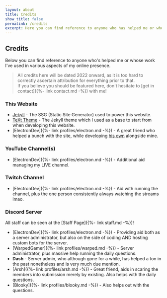 ```yaml
---
layout: about
title: Credits
show_title: false
permalink: /credits
excerpt: Here you can find reference to anyone who has helped me or whose work I've used in various aspects of my online presence.
---
```


## Credits

Below you can find reference to anyone who's helped me or whose work I've used in various aspects of my online presence.

> All credits here will be dated 2022 onward, as it is too hard to correctly ascertain attribution for everything prior to that.  
> If you believe you should be featured here, don't hesitate to [get in contact]({%- link contact.md -%}) with me!

### This Website
- [Jekyll](http://jekyllrb.com/) - The SSG (Static Site Generator) used to power this website.
- [TeXt Theme](https://github.com/kitian616/jekyll-TeXt-theme) - The Jekyll theme which I used as a base to start from when developing this website.
- [ElectronDev]({%- link profiles/electron.md -%}) - A great friend who helped a bunch with the site, while developing [his own](https://electrondev.uk/) alongside mine.

### YouTube Channel(s)
- [ElectronDev]({%- link profiles/electron.md -%}) - Additional aid managing my LIVE channel.

### Twitch Channel
- [ElectronDev]({%- link profiles/electron.md -%}) - Aid with running the channel, plus the one person consistently always watching the streams lmao.

### Discord Server
All staff can be seen at the [Staff Page]({%- link staff.md -%})!
- [ElectronDev]({%- link profiles/electron.md -%}) - Providing aid both as a server administrator, but also on the side of coding AND hosting custom bots for the server.
- [WarpedGamer]({%- link profiles/warped.md -%}) - Server administrator, plus massive help running the daily questions.
- **Dash** - Server admin, who although gone for a while, has helped a ton in the past nonetheless and is very much due mention.
- [Arsh]({%- link profiles/arsh.md -%}) - Great friend, aids in scaring the members into submission merely by existing. Also helps with the daily questions.
- [Blooky]({%- link profiles/blooky.md -%}) - Also helps out with the questions.
